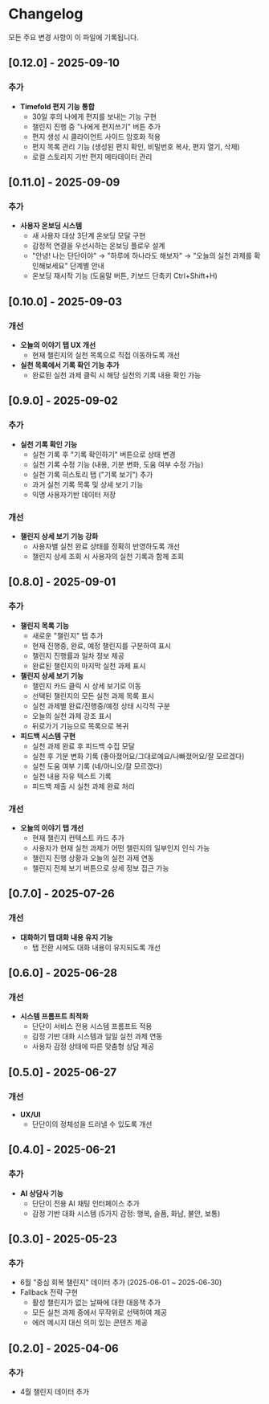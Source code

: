 # Changelog

모든 주요 변경 사항이 이 파일에 기록됩니다.

## [0.12.0] - 2025-09-10

### 추가
- **Timefold 편지 기능 통합**
  - 30일 후의 나에게 편지를 보내는 기능 구현
  - 챌린지 진행 중 "나에게 편지쓰기" 버튼 추가
  - 편지 생성 시 클라이언트 사이드 암호화 적용
  - 편지 목록 관리 기능 (생성된 편지 확인, 비밀번호 복사, 편지 열기, 삭제)
  - 로컬 스토리지 기반 편지 메타데이터 관리

## [0.11.0] - 2025-09-09

### 추가
- **사용자 온보딩 시스템**
  - 새 사용자 대상 3단계 온보딩 모달 구현
  - 감정적 연결을 우선시하는 온보딩 플로우 설계
  - "안녕! 나는 단단이야" → "하루에 하나라도 해보자" → "오늘의 실천 과제를 확인해보세요" 단계별 안내
  - 온보딩 재시작 기능 (도움말 버튼, 키보드 단축키 Ctrl+Shift+H)

## [0.10.0] - 2025-09-03

### 개선
- **오늘의 이야기 탭 UX 개선**
  - 현재 챌린지의 실천 목록으로 직접 이동하도록 개선
- **실천 목록에서 기록 확인 기능 추가**
  - 완료된 실천 과제 클릭 시 해당 실천의 기록 내용 확인 가능

## [0.9.0] - 2025-09-02

### 추가
- **실천 기록 확인 기능**
  - 실천 기록 후 "기록 확인하기" 버튼으로 상태 변경
  - 실천 기록 수정 기능 (내용, 기분 변화, 도움 여부 수정 가능)
  - 실천 기록 히스토리 탭 ("기록 보기") 추가
  - 과거 실천 기록 목록 및 상세 보기 기능
  - 익명 사용자기반 데이터 저장
### 개선
- **챌린지 상세 보기 기능 강화**
  - 사용자별 실천 완료 상태를 정확히 반영하도록 개선
  - 챌린지 상세 조회 시 사용자의 실천 기록과 함께 조회

## [0.8.0] - 2025-09-01

### 추가
- **챌린지 목록 기능**
  - 새로운 "챌린지" 탭 추가
  - 현재 진행중, 완료, 예정 챌린지를 구분하여 표시
  - 챌린지 진행률과 일차 정보 제공
  - 완료된 챌린지의 마지막 실천 과제 표시
- **챌린지 상세 보기 기능**
  - 챌린지 카드 클릭 시 상세 보기로 이동
  - 선택된 챌린지의 모든 실천 과제 목록 표시
  - 실천 과제별 완료/진행중/예정 상태 시각적 구분
  - 오늘의 실천 과제 강조 표시
  - 뒤로가기 기능으로 목록으로 복귀
- **피드백 시스템 구현**
  - 실천 과제 완료 후 피드백 수집 모달
  - 실천 후 기분 변화 기록 (좋아졌어요/그대로예요/나빠졌어요/잘 모르겠다)
  - 실천 도움 여부 기록 (네/아니오/잘 모르겠다)
  - 실천 내용 자유 텍스트 기록
  - 피드백 제출 시 실천 과제 완료 처리

### 개선
- **오늘의 이야기 탭 개선**
  - 현재 챌린지 컨텍스트 카드 추가
  - 사용자가 현재 실천 과제가 어떤 챌린지의 일부인지 인식 가능
  - 챌린지 진행 상황과 오늘의 실천 과제 연동
  - 챌린지 전체 보기 버튼으로 상세 정보 접근 가능

## [0.7.0] - 2025-07-26

### 개선
- **대화하기 탭 대화 내용 유지 기능**
  - 탭 전환 시에도 대화 내용이 유지되도록 개선

## [0.6.0] - 2025-06-28

### 개선
- **시스템 프롬프트 최적화**
  - 단단이 서비스 전용 시스템 프롬프트 적용
  - 감정 기반 대화 시스템과 일일 실천 과제 연동
  - 사용자 감정 상태에 따른 맞춤형 상담 제공

## [0.5.0] - 2025-06-27

### 개선
- **UX/UI**
  - 단단이의 정체성을 드러낼 수 있도록 개선 

## [0.4.0] - 2025-06-21

### 추가
- **AI 상담사 기능**
  - 단단이 전용 AI 채팅 인터페이스 추가
  - 감정 기반 대화 시스템 (5가지 감정: 행복, 슬픔, 화남, 불안, 보통)
  
## [0.3.0] - 2025-05-23

### 추가
- 6월 "중심 회복 챌린지" 데이터 추가 (2025-06-01 ~ 2025-06-30)
- Fallback 전략 구현
  - 활성 챌린지가 없는 날짜에 대한 대응책 추가
  - 모든 실천 과제 중에서 무작위로 선택하여 제공
  - 에러 메시지 대신 의미 있는 콘텐츠 제공

## [0.2.0] - 2025-04-06

### 추가
- 4월 챌린지 데이터 추가 